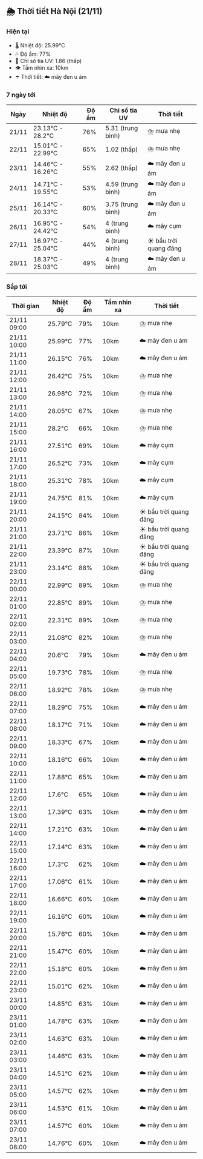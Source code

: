 ## 🌦️ Thời tiết Hà Nội (21/11)

### Hiện tại

- 🌡️ Nhiệt độ: 25.99℃
- 💦 Độ ẩm: 77%
- 🌟 Chỉ số tia UV: 1.86 (thấp)
- 👁️ Tầm nhìn xa: 10km
- ☂️ Thời tiết: ☁️ mây đen u ám

### 7 ngày tới

| Ngày | Nhiệt độ | Độ ẩm | Chỉ số tia UV | Thời tiết |
| --- | --- | --- | --- | --- |
| 21/11 | 23.13℃ - 28.2℃ | 76% | 5.31 (trung bình) | ⛈️ mưa nhẹ |
| 22/11 | 15.01℃ - 22.99℃ | 65% | 1.02 (thấp) | ⛈️ mưa nhẹ |
| 23/11 | 14.46℃ - 16.26℃ | 55% | 2.62 (thấp) | ☁️ mây đen u ám |
| 24/11 | 14.71℃ - 19.55℃ | 53% | 4.59 (trung bình) | ☁️ mây đen u ám |
| 25/11 | 16.14℃ - 20.33℃ | 60% | 3.75 (trung bình) | ☁️ mây đen u ám |
| 26/11 | 16.95℃ - 24.42℃ | 54% | 4 (trung bình) | ☁️ mây cụm |
| 27/11 | 16.97℃ - 25.04℃ | 44% | 4 (trung bình) | ☀️ bầu trời quang đãng |
| 28/11 | 18.37℃ - 25.03℃ | 49% | 4 (trung bình) | ☁️ mây đen u ám |

### Sắp tới

| Thời gian | Nhiệt độ | Độ ẩm | Tầm nhìn xa | Thời tiết |
| --- | --- | --- | --- | --- |
| 21/11 09:00 | 25.79℃ | 79% | 10km | ⛈️ mưa nhẹ |
| 21/11 10:00 | 25.99℃ | 77% | 10km | ☁️ mây đen u ám |
| 21/11 11:00 | 26.15℃ | 76% | 10km | ☁️ mây đen u ám |
| 21/11 12:00 | 26.42℃ | 75% | 10km | ⛈️ mưa nhẹ |
| 21/11 13:00 | 26.98℃ | 72% | 10km | ⛈️ mưa nhẹ |
| 21/11 14:00 | 28.05℃ | 67% | 10km | ⛈️ mưa nhẹ |
| 21/11 15:00 | 28.2℃ | 66% | 10km | ⛈️ mưa nhẹ |
| 21/11 16:00 | 27.51℃ | 69% | 10km | ☁️ mây cụm |
| 21/11 17:00 | 26.52℃ | 73% | 10km | ☁️ mây cụm |
| 21/11 18:00 | 25.31℃ | 78% | 10km | ☁️ mây cụm |
| 21/11 19:00 | 24.75℃ | 81% | 10km | ☁️ mây cụm |
| 21/11 20:00 | 24.15℃ | 84% | 10km | ☀️ bầu trời quang đãng |
| 21/11 21:00 | 23.71℃ | 86% | 10km | ☀️ bầu trời quang đãng |
| 21/11 22:00 | 23.39℃ | 87% | 10km | ☀️ bầu trời quang đãng |
| 21/11 23:00 | 23.14℃ | 88% | 10km | ☀️ bầu trời quang đãng |
| 22/11 00:00 | 22.99℃ | 89% | 10km | ⛈️ mưa nhẹ |
| 22/11 01:00 | 22.85℃ | 89% | 10km | ⛈️ mưa nhẹ |
| 22/11 02:00 | 22.31℃ | 89% | 10km | ⛈️ mưa nhẹ |
| 22/11 03:00 | 21.08℃ | 82% | 10km | ⛈️ mưa nhẹ |
| 22/11 04:00 | 20.6℃ | 79% | 10km | ☁️ mây đen u ám |
| 22/11 05:00 | 19.73℃ | 78% | 10km | ⛈️ mưa nhẹ |
| 22/11 06:00 | 18.92℃ | 78% | 10km | ⛈️ mưa nhẹ |
| 22/11 07:00 | 18.29℃ | 75% | 10km | ☁️ mây đen u ám |
| 22/11 08:00 | 18.17℃ | 71% | 10km | ☁️ mây đen u ám |
| 22/11 09:00 | 18.33℃ | 67% | 10km | ☁️ mây đen u ám |
| 22/11 10:00 | 18.16℃ | 66% | 10km | ☁️ mây đen u ám |
| 22/11 11:00 | 17.88℃ | 65% | 10km | ☁️ mây đen u ám |
| 22/11 12:00 | 17.6℃ | 65% | 10km | ☁️ mây đen u ám |
| 22/11 13:00 | 17.39℃ | 63% | 10km | ☁️ mây đen u ám |
| 22/11 14:00 | 17.21℃ | 63% | 10km | ☁️ mây đen u ám |
| 22/11 15:00 | 17.14℃ | 63% | 10km | ☁️ mây đen u ám |
| 22/11 16:00 | 17.3℃ | 62% | 10km | ☁️ mây đen u ám |
| 22/11 17:00 | 17.06℃ | 61% | 10km | ☁️ mây đen u ám |
| 22/11 18:00 | 16.66℃ | 60% | 10km | ☁️ mây đen u ám |
| 22/11 19:00 | 16.16℃ | 60% | 10km | ☁️ mây đen u ám |
| 22/11 20:00 | 15.76℃ | 60% | 10km | ☁️ mây đen u ám |
| 22/11 21:00 | 15.47℃ | 60% | 10km | ☁️ mây đen u ám |
| 22/11 22:00 | 15.18℃ | 60% | 10km | ☁️ mây đen u ám |
| 22/11 23:00 | 15.01℃ | 62% | 10km | ☁️ mây đen u ám |
| 23/11 00:00 | 14.85℃ | 63% | 10km | ☁️ mây đen u ám |
| 23/11 01:00 | 14.78℃ | 63% | 10km | ☁️ mây đen u ám |
| 23/11 02:00 | 14.63℃ | 63% | 10km | ☁️ mây đen u ám |
| 23/11 03:00 | 14.46℃ | 63% | 10km | ☁️ mây đen u ám |
| 23/11 04:00 | 14.51℃ | 62% | 10km | ☁️ mây đen u ám |
| 23/11 05:00 | 14.57℃ | 62% | 10km | ☁️ mây đen u ám |
| 23/11 06:00 | 14.53℃ | 61% | 10km | ☁️ mây đen u ám |
| 23/11 07:00 | 14.57℃ | 60% | 10km | ☁️ mây đen u ám |
| 23/11 08:00 | 14.76℃ | 60% | 10km | ☁️ mây đen u ám |
